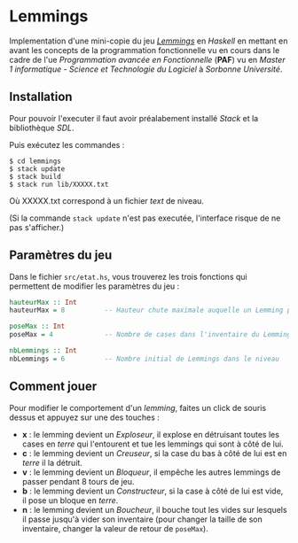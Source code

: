 # Lemmings

Implementation d'une mini-copie du jeu [*Lemmings*](https://fr.wikipedia.org/wiki/Lemmings_(jeu_vid%C3%A9o,_1991)) en *Haskell* en mettant en avant les concepts de la programmation fonctionnelle vu en cours dans le cadre de l'ue *Programmation avancée en Fonctionnelle* (**PAF**) vu en *Master 1 informatique - Science et Technologie du Logiciel* à *Sorbonne Université*.

## Installation

Pour pouvoir l'executer il faut avoir préalabement installé *Stack* et la bibliothèque *SDL*.

Puis exécutez les commandes :

```
$ cd lemmings
$ stack update
$ stack build
$ stack run lib/XXXXX.txt
```

Où XXXXX.txt correspond à un fichier *text* de niveau.

(Si la commande `stack update` n'est pas executée, l'interface risque de ne pas s'afficher.)

## Paramètres du jeu

Dans le fichier `src/etat.hs`, vous trouverez les trois fonctions qui permettent de modifier les paramètres du jeu :

```hs
hauteurMax :: Int
hauteurMax = 8          -- Hauteur chute maximale auquelle un Lemming peut survivre

poseMax :: Int
poseMax = 4             -- Nombre de cases dans l'inventaire du Lemming boucheur

nbLemmings :: Int
nbLemmings = 6          -- Nombre initial de Lemmings dans le niveau
````


## Comment jouer

Pour modifier le comportement d'un *lemming*, faites un click de souris dessus et appuyez sur une des touches :

* **x** : le lemming devient un *Exploseur*, il explose en détruisant toutes les cases en *terre* qui l'entourent et tue les lemmings qui sont à côté de lui.
* **c** : le lemming devient un *Creuseur*, si la case du bas à côté de lui est en *terre* il la détruit.
* **v** : le lemming devient un *Bloqueur*, il empêche les autres lemmings de passer pendant 8 tours de jeu.
* **b** : le lemming devient un *Constructeur*, si la case à côté de lui est vide, il pose un bloque en *terre*.
* **n** : le lemming devient un *Boucheur*, il bouche tout les vides sur lesquels il passe jusqu'à vider son inventaire (pour changer la taille de son inventaire, changer la valeur de retour de `poseMax`).
